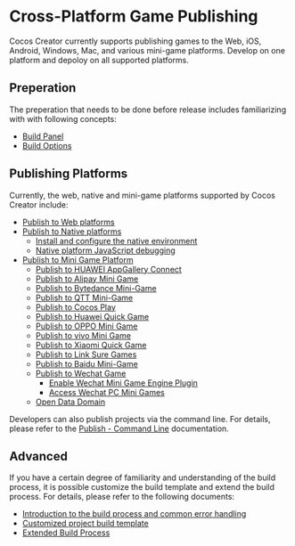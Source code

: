 # Cross-Platform Game Publishing

Cocos Creator currently supports publishing games to the Web, iOS, Android, Windows, Mac, and various mini-game platforms. Develop on one platform and depoloy on all supported platforms.

## Preperation

The preperation that needs to be done before release includes familiarizing with with following concepts:

- [Build Panel](build-panel.md)
- [Build Options](build-options.md)

## Publishing Platforms

Currently, the web, native and mini-game platforms supported by Cocos Creator include:

- [Publish to Web platforms](publish-web.md)
- [Publish to Native platforms](native-options.md)
    - [Install and configure the native environment](setup-native-development.md)
    - [Native platform JavaScript debugging](debug-jsb.md)
- [Publish to Mini Game Platform](publish-mini-game.md)
    - [Publish to HUAWEI AppGallery Connect](publish-huawei-agc.md)
    - [Publish to Alipay Mini Game](publish-alipay-mini-game.md)
    - [Publish to Bytedance Mini-Game](publish-bytedance-mini-game.md)
    - [Publish to QTT Mini-Game](publish-qtt.md)
    - [Publish to Cocos Play](publish-cocos-play.md)
    - [Publish to Huawei Quick Game](publish-huawei-quick-game.md)
    - [Publish to OPPO Mini Game](publish-oppo-mini-game.md)
    - [Publish to vivo Mini Game](publish-vivo-mini-game.md)
    - [Publish to Xiaomi Quick Game](publish-xiaomi-quick-game.md)
    - [Publish to Link Sure Games](publish-link-sure.md)
    - [Publish to Baidu Mini-Game](publish-baidu-mini-game.md)
    - [Publish to Wechat Game](publish-wechatgame.md)
        - [Enable Wechat Mini Game Engine Plugin](wechatgame-plugin.md)
        - [Access Wechat PC Mini Games](publish-pc-wechatgame.md)
    - [Open Data Domain](build-open-data-context.md)

Developers can also publish projects via the command line. For details, please refer to the [Publish - Command Line](publish-in-command-line.md) documentation.

## Advanced

If you have a certain degree of familiarity and understanding of the build process, it is possible customize the build template and extend the build process. For details, please refer to the following documents:

- [Introduction to the build process and common error handling](build-guide.md)
- [Customized project build template](custom-project-build-template.md)
- [Extended Build Process](custom-build-plugin.md)
